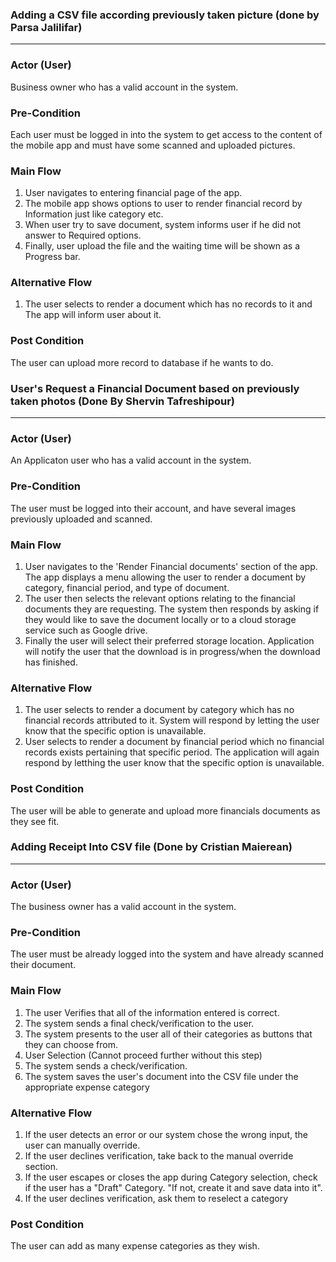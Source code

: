 ### Adding a CSV file according previously taken picture (done by Parsa Jalilifar)

*** 

### Actor (User)

Business owner who has a valid account in the system.

### Pre-Condition

Each user must be logged in into the system to get access to the content of the mobile app and must have some scanned and uploaded pictures.

### Main Flow
 
1.	User navigates to entering financial page of the app.
2.	The mobile app shows options to user to render financial record by
Information just like category etc.
3.	When user try to save document, system informs user if he did not answer to Required options.
4.	Finally, user upload the file and the waiting time will be shown as a Progress bar.

### Alternative Flow

1.	The user selects to render a document which has no records to it and
The app will inform user about it.


### Post Condition
The user can upload more record to database if he wants to do.



### User's Request a Financial Document based on previously taken photos (Done By Shervin Tafreshipour)

*** 

### Actor (User)

An Applicaton user who has a valid account in the system.

### Pre-Condition

The user must be logged into their account, and have several images previously uploaded and scanned.

### Main Flow

1. User navigates to the 'Render Financial documents' section of the app.
   The app displays a menu allowing the user to render a document by category, financial period, and type of document. 
2. The user then selects the relevant options relating to the financial documents they are requesting.
   The system then responds by asking if they would like to save the document locally or to a cloud storage service such as Google drive.
3. Finally the user will select their preferred storage location.
   Application will notify the user that the download is in progress/when the download has finished. 
   
### Alternative Flow

1. The user selects to render a document by category which has no financial records attributed to it.
   System will respond by letting the user know that the specific option is unavailable.
2. User selects to render a document by financial period which no financial records exists pertaining that specific period.
   The application will again respond by letthing the user know that the specific option is unavailable.

### Post Condition

The user will be able to generate and upload more financials documents as they see fit.



### Adding Receipt Into CSV file (Done by Cristian Maierean)

*** 

### Actor (User)

The business owner has a valid account in the system.

### Pre-Condition

The user must be already logged into the system and have already scanned their document.

### Main Flow

1. The user Verifies that all of the information entered is correct. 
2. The system sends a final check/verification to the user.
3. The system presents to the user all of their categories as buttons that they can choose from. 
4. User Selection (Cannot proceed further without this step)
5. The system sends a check/verification. 
6. The system saves the user's document into the CSV file under the appropriate expense category


### Alternative Flow

1. If the user detects an error or our system chose the wrong input, the user can manually override.
2. If the user declines verification, take back to the manual override section.
3. If the user escapes or closes the app during Category selection, check if the user has a "Draft" Category. "If not, create it and save data into it".
4. If the user declines verification, ask them to reselect a category



### Post Condition

The user can add as many expense categories as they wish. 

